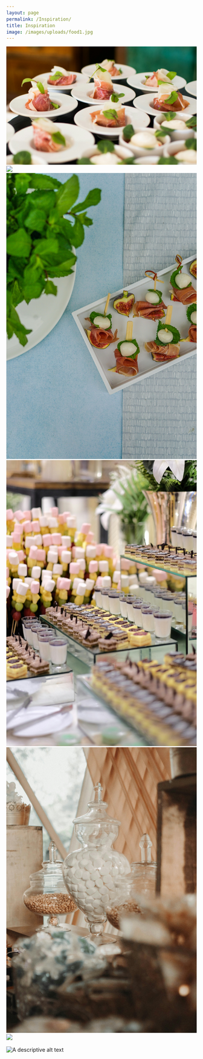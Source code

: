 ```yaml
---
layout: page
permalink: /Inspiration/
title: Inspiration
image: /images/uploads/food1.jpg
---
```


<div class="gallery-box">
  <div class="gallery">
    <img src="/images/food1.jpg" >
    <img src="/images/food2.jpg" >
    <img src="/images/food3.jpg" >
    <img src="/images/food4.jpg" >
    <img src="/images/food5.jpg" >
    <img src="/images/food6.jpg" >
  </div>
</div>

![A descriptive alt text](src="/images/food1.jpg")
